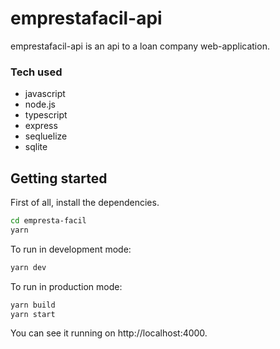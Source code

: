 # emprestafacil-api

emprestafacil-api is an api to a loan company web-application. 

### Tech used
 - javascript
 - node.js
 - typescript
 - express
 - seqluelize
 - sqlite

## Getting started

First of all, install the dependencies.

```sh
cd empresta-facil
yarn
```

To run in development mode:
```sh
yarn dev
```

To run in production mode:
```sh
yarn build
yarn start
```

You can see it running on http://localhost:4000.